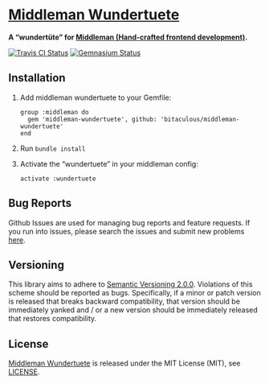 [Middleman Wundertuete](http://bitaculous.github.io/middleman-wundertuete "A “wundertüte” for Middleman (Hand-crafted frontend development).")
==============================================================================================================================================

**A “wundertüte” for [Middleman (Hand-crafted frontend development)](http://middlemanapp.com "Middleman (Hand-crafted frontend development)").**

[![Travis CI Status](https://travis-ci.org/bitaculous/middleman-wundertuete.svg)](http://travis-ci.org/bitaculous/middleman-wundertuete)
[![Gemnasium Status](https://gemnasium.com/bitaculous/middleman-wundertuete.svg)](https://gemnasium.com/bitaculous/middleman-wundertuete)

Installation
------------

1. Add middleman wundertuete to your Gemfile:

    ```
    group :middleman do
      gem 'middleman-wundertuete', github: 'bitaculous/middleman-wundertuete'
    end
    ```

2. Run `bundle install`

3. Activate the “wundertuete” in your middleman config:

    ```
    activate :wundertuete
    ```

Bug Reports
-----------

Github Issues are used for managing bug reports and feature requests. If you run into issues, please search the issues
and submit new problems [here](https://github.com/bitaculous/middleman-wundertuete/issues "Github Issues").

Versioning
----------

This library aims to adhere to [Semantic Versioning 2.0.0][semver]. Violations of this scheme should be reported as bugs.
Specifically, if a minor or patch version is released that breaks backward compatibility, that version should be
immediately yanked and / or a new version should be immediately released that restores compatibility.

[semver]: http://semver.org

License
-------

[Middleman Wundertuete](http://bitaculous.github.io/middleman-wundertuete "A “wundertüte” for Middleman (Hand-crafted frontend development).")
is released under the MIT License (MIT), see [LICENSE](https://raw.githubusercontent.com/bitaculous/middleman-wundertuete/master/LICENSE "License").